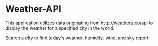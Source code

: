 # Weather-API

This application utilizes data originating from <http://weathers.co/api> to display the weather for a specified city in the world.

Search a city to find today's weather, humidity, wind, and sky report!
